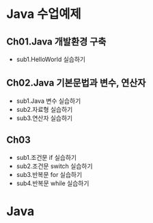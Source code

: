 # Java 수업예제

## Ch01.Java 개발환경 구축
- sub1.HelloWorld 실습하기

## Ch02.Java 기본문법과 변수, 연산자
- sub1.Java 변수 실습하기
- sub2.자료형 실습하기
- sub3.연산자 실습하기

## Ch03
- sub1.조건문 if 실습하기
- sub2.조건문 switch 실습하기
- sub3.반복문 for 실습하기
- sub4.반복문 while 실습하기
# Java
